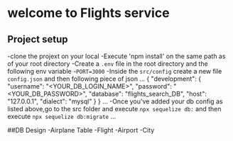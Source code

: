 # welcome to Flights service 
## Project setup 
-clone the projext on your local 
-Execute 'npm install' on the same path as of your root directory 
-Create a `.env` file in the root directory and the following env variable 
 -`PORT=3000`
 -Inside the `src/config` create a new file `config.json` and then following piece of json
 ...
 {
  "development": {
    "username": "<YOUR_DB_LOGIN_NAME>",
    "password": "<YOUR_DB_PASSWORD>",
    "database": "flights_search_DB",
    "host": "127.0.0.1",
    "dialect": "mysql"
  }
 }
 ...
 -Once you've added your db config as listed above,go to the src folder and execute `npx sequelize db:`
 and then execute 
 `npx sequelize db:migrate`
 ...

 ##DB Design 
 -Airplane Table 
 -Flight 
 -Airport
 -City 


